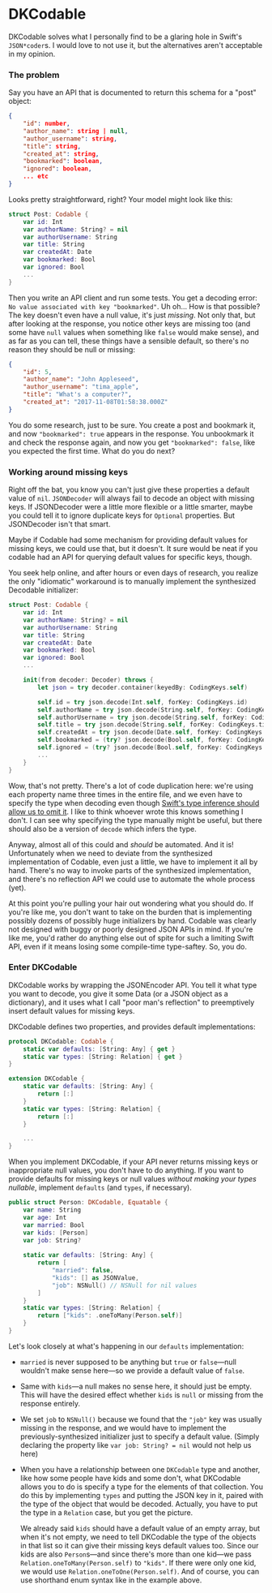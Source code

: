 #  DKCodable

DKCodable solves what I personally find to be a glaring hole in Swift's `JSON*coder`s. I would love to not use it, but the alternatives aren't acceptable in my opinion.

### The problem

Say you have an API that is documented to return this schema for a "post" object:

```json
{
    "id": number,
    "author_name": string | null,
    "author_username": string,
    "title": string,
    "created_at": string,
    "bookmarked": boolean,
    "ignored": boolean,
    ... etc
}
```

Looks pretty straightforward, right? Your model might look like this:

```swift
struct Post: Codable {
    var id: Int
    var authorName: String? = nil
    var authorUsername: String
    var title: String
    var createdAt: Date
    var bookmarked: Bool
    var ignored: Bool
    ...
}
```

Then you write an API client and run some tests. You get a decoding error: `No value associated with key "bookmarked"`. Uh oh... How is that possible? The key doesn't even have a null value, it's just *missing*. Not only that, but after looking at the response, you notice other keys are missing too (and some have `null` values when something like `false` would make sense), and as far as you can tell, these things have a sensible default, so there's no reason they should be null or missing:

```json
{
    "id": 5,
    "author_name": "John Appleseed",
    "author_username": "tima_apple",
    "title": "What's a computer?",
    "created_at": "2017-11-08T01:58:38.000Z"
}
```

You do some research, just to be sure. You create a post and bookmark it, and now `"bookmarked": true` appears in the response. You unbookmark it and check the response again, and now you get `"bookmarked": false`, like you expected the first time. What do you do next?

### Working around missing keys

Right off the bat, you know you can't just give these properties a default value of `nil`. `JSONDecoder` will always fail to decode an object with missing keys. If JSONDecoder were a little more flexible or a little smarter, maybe you could tell it to ignore duplicate keys for `Optional` properties. But JSONDecoder isn't that smart.

Maybe if Codable had some mechanism for providing default values for missing keys, we could use that, but it doesn't. It sure would be neat if you codable had an API for querying default values for specific keys, though.

You seek help online, and after hours or even days of research, you realize the only "idiomatic" workaround is to manually implement the synthesized Decodable initializer:

```swift
struct Post: Codable {
    var id: Int
    var authorName: String? = nil
    var authorUsername: String
    var title: String
    var createdAt: Date
    var bookmarked: Bool
    var ignored: Bool
    ...

    init(from decoder: Decoder) throws {
        let json = try decoder.container(keyedBy: CodingKeys.self)

        self.id = try json.decode(Int.self, forKey: CodingKeys.id)
        self.authorName = try json.decode(String.self, forKey: CodingKeys.authorName)
        self.authorUsername = try json.decode(String.self, forKey: CodingKeys.authorUsername)
        self.title = try json.decode(String.self, forKey: CodingKeys.title)
        self.createdAt = try json.decode(Date.self, forKey: CodingKeys.createdAt)
        self.bookmarked = (try? json.decode(Bool.self, forKey: CodingKeys.bookmarked)) ?? false
        self.ignored = (try? json.decode(Bool.self, forKey: CodingKeys.ignored)) ?? false
        ...
    }
}
```

Wow, that's not pretty. There's a lot of code duplication here: we're using each property name three times in the entire file, and we even have to specify the type when decoding even though [Swift's type inference should allow us to omit it](https://twitter.com/NSExceptional/status/937524068835905536). I like to think whoever wrote this knows something I don't. I can see why specifying the type manually might be useful, but there should also be a version of `decode` which infers the type.

Anyway, almost all of this could and *should* be automated. And it is! Unfortunately when we need to deviate from the synthesized implementation of Codable, even just a little, we have to implement it all by hand. There's no way to invoke parts of the synthesized implementation, and there's no reflection API we could use to automate the whole process (yet).

At this point you're pulling your hair out wondering what you should do. If you're like me, you don't want to take on the burden that is implementing possibly dozens of possibly huge initializers by hand. Codable was clearly not designed with buggy or poorly designed JSON APIs in mind. If you're like me, you'd rather do anything else out of spite for such a limiting Swift API, even if it means losing some compile-time type-saftey. So, you do.

### Enter DKCodable

DKCodable works by wrapping the JSONEncoder API. You tell it what type you want to decode, you give it some Data (or a JSON object as a dictionary), and it uses what I call "poor man's reflection" to preemptively insert default values for missing keys.

DKCodable defines two properties, and provides default implementations:

```swift
protocol DKCodable: Codable {
    static var defaults: [String: Any] { get }
    static var types: [String: Relation] { get }
}

extension DKCodable {
    static var defaults: [String: Any] {
        return [:]
    }
    static var types: [String: Relation] {
        return [:]
    }

    ...
}
```

When you implement DKCodable, if your API never returns missing keys or inappropriate null values, you don't have to do anything. If you want to provide defaults for missing keys or null values *without making your types nullable*, implement `defaults` (and `types`, if necessary).

```swift
public struct Person: DKCodable, Equatable {
    var name: String
    var age: Int
    var married: Bool
    var kids: [Person]
    var job: String?
    
    static var defaults: [String: Any] {
        return [
            "married": false,
            "kids": [] as JSONValue,
            "job": NSNull() // NSNull for nil values
        ]
    }
    static var types: [String: Relation] {
        return ["kids": .oneToMany(Person.self)]
    }
}
```

Let's look closely at what's happening in our `defaults` implementation:

- `married` is never supposed to be anything but `true` or `false`—null wouldn't make sense here—so we provide a default value of `false`.
- Same with `kids`—a null makes no sense here, it should just be empty. This will have the desired effect whether `kids` is `null` or missing from the response entirely.
- We set `job` to `NSNull()` because we found that the `"job"` key was usually missing in the response, and we would have to implement the previously-synthesized initializer just to specify a default value. (Simply declaring the property like `var job: String? = nil` would not help us here)
- When you have a relationship between one `DKCodable` type and another, like how some people have kids and some don't, what DKCodable allows you to do is specify a type for the elements of that collection. You do this by implementing `types` and putting the JSON key in it, paired with the type of the object that would be decoded. Actually, you have to put the type in a `Relation` case, but you get the picture.

    We already said `kids` should have a default value of an empty array, but when it's not empty, we need to tell DKCodable the type of the objects in that list so it can give their missing keys default values too. Since our kids are also `Person`s—and since there's more than one kid—we pass `Relation.oneToMany(Person.self)` to `"kids"`. If there were only one kid, we would use `Relation.oneToOne(Person.self)`. And of course, you can use shorthand enum syntax like in the example above.
